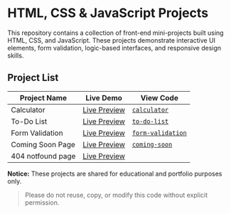 # HTML, CSS & JavaScript Projects

This repository contains a collection of front-end mini-projects built using HTML, CSS, and JavaScript. These projects demonstrate interactive UI elements, form validation, logic-based interfaces, and responsive design skills.

## Project List

| Project Name      | Live Demo                                                   |   View Code                            |
|------------------ |-------------------------------------------------------------|----------------------------------------|
| Calculator        | [Live Preview](https://calculator-by-ayesha.netlify.app/)   | [`calculator`](calculator.html)        |
| To-Do List        | [Live Preview](https://to-do-list-ayesha.netlify.app/)      | [`to-do-list`](./to-do-list)           |
| Form Validation   | [Live Preview](https://form-validation-ayesha.netlify.app/) | [`form-validation`](form.html)         |  
| Coming Soon Page  | [Live Preview](https://coming-soon-ayesha.netlify.app/)     | [`coming-soon`](./coming-soon)         |
| 404 notfound page | [Live Preview](https://404-pag-ayesha.netlify.app/)         |

**Notice:** These projects are shared for educational and portfolio purposes only.  
> Please do not reuse, copy, or modify this code without explicit permission.
